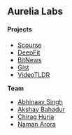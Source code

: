 ## Aurelia Labs

#### Projects

- [Scourse](https://github.com/Aurelia-Labs/SCOURSE)
- [DeepFit]()
- [BitNews](https://github.com/Aurelia-Labs/BitNews)
- [Gist](https://github.com/Aurelia-Labs/Gist)
- [VideoTLDR]()

**Team**

- [Abhinaav Singh](http://abhinaav.com/)
- [Akshay Bahadur](akshaybahadur.com)
- [Chirag Huria](https://github.com/chiraghuria)
- [Naman Arora](namanarora.me)
